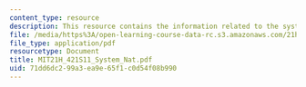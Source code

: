 ```yaml
---
content_type: resource
description: This resource contains the information related to the system naturae.
file: /media/https%3A/open-learning-course-data-rc.s3.amazonaws.com/21h-421-introduction-to-environmental-history-spring-2011/71dd6dc299a3ea9e65f1c0d54f08b990_MIT21H_421S11_System_Nat.pdf
file_type: application/pdf
resourcetype: Document
title: MIT21H_421S11_System_Nat.pdf
uid: 71dd6dc2-99a3-ea9e-65f1-c0d54f08b990
---
```

